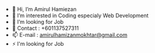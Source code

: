 - 👋 Hi, I’m Amirul Hamiezan
- 👀 I’m interested in Coding especialy Web Development
- 💞️ I’m looking for Job
- 🌱 Contact : +601137527311
- 📫 E-mail : amirulhamizanmokhtar@gmail.com
- ⚡ I'm looking for Job

<!---
mirul-Work/mirul-Work is a ✨ special ✨ repository because its `README.md` (this file) appears on your GitHub profile.
You can click the Preview link to take a look at your changes.
--->
